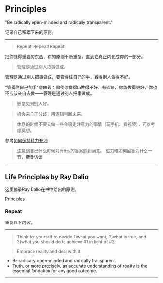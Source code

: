 # Principles

"Be radically open-minded and radically transparent."

记录自己积累下来的原则。

---

> Repeat! Repeat! Repeat!

把你觉得重要的东西、你的原则不断重复，直到它真正内化成你的一部分。

> 管理是通过别人把事做成。

管理是通过别人把事做成，要管得住自己的手，容得别人做得不好。

"管得住自己的手"意味着：即使你觉得ta做得不好、有瑕疵，你能做得更好，你也不应该亲自去做——管理是通过别人把事做成。

> 愿意见到别人好。

> 机会来自于分歧，用逻辑判断未来。

> 休息的时候不要去做一些会吸走注意力的事情（玩手机、看视频），可以考虑冥想。

参考[如何保持精力充沛](https://www.zhihu.com/question/21097892/answer/2480314403)

> 注意到自己什么时候对`为什么`的答案感到满意。
磁力和如何回答为什么一节，[费曼访谈](https://www.bilibili.com/video/BV1wo4y197nX)

---

## Life Principles by Ray Dalio

这里摘录Ray Dalio在书中给出的原则。

[Principles](https://www.principles.com/principles/35488158-a0bc-47c0-bc89-050c036d995e/#table-of-contents)

### Repeat

重复以下内容。

---

> Think for yourself to decide 1)what you want, 2)what is true, and 3)what you should do to achieve #1 in light of #2..

> Embrace reality and deal with it
- Be radically open-minded and radically transparent.
- Truth, or more precisely, an accurate understanding of reality is the essential fondation for any good outcome.

---